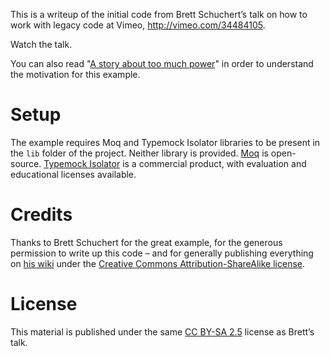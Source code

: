 This is a writeup of the initial code from Brett Schuchert’s talk on how to work with legacy code at Vimeo, <http://vimeo.com/34484105>.

Watch the talk.

You can also read "[A story about too much power](http://schuchert.wikispaces.com/JMockIt.AStoryAboutTooMuchPower)" in order to understand the motivation for this example.


# Setup

The example requires Moq and Typemock Isolator libraries to be present in the `lib` folder of the project. Neither library is provided. [Moq][] is open-source. [Typemock Isolator][] is a commercial product, with evaluation and educational licenses available.

[Moq]: http://code.google.com/p/moq/
[Typemock Isolator]: http://www.typemock.com/isolator-product-page


# Credits

Thanks to Brett Schuchert for the great example, for the generous permission to write up this code – and for generally publishing everything on [his wiki](http://schuchert.wikispaces.com/) under the [Creative Commons Attribution-ShareAlike license](http://creativecommons.org/licenses/by-sa/2.5/).


# License

This material is published under the same [CC BY-SA 2.5](http://www.typemock.com/isolator-product-page) license as Brett’s talk.
